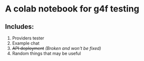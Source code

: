# **A colab notebook for g4f testing**
## Includes: 
1. Providers tester
2. Example chat
3. ~~API deployment~~ *(Broken and won't be fixed)*
4. Random things that may be useful
